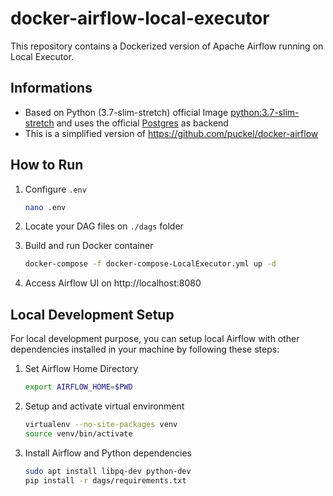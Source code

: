 # docker-airflow-local-executor

This repository contains a Dockerized version of Apache Airflow running on Local Executor.

## Informations

* Based on Python (3.7-slim-stretch) official Image [python:3.7-slim-stretch](https://hub.docker.com/_/python/) and uses the official [Postgres](https://hub.docker.com/_/postgres/) as backend
* This is a simplified version of https://github.com/puckel/docker-airflow

## How to Run

1) Configure `.env`

   ```sh
   nano .env
   ```
2) Locate your DAG files on `./dags` folder

3) Build and run Docker container

   ```sh
   docker-compose -f docker-compose-LocalExecutor.yml up -d
   ```

4) Access Airflow UI on http://localhost:8080

## Local Development Setup

For local development purpose, you can setup local Airflow with other dependencies installed in your machine by following these steps:

1. Set Airflow Home Directory

   ```sh
   export AIRFLOW_HOME=$PWD
   ```

1. Setup and activate virtual environment

   ```sh
   virtualenv --no-site-packages venv
   source venv/bin/activate
   ```

1. Install Airflow and Python dependencies

   ```sh
   sudo apt install libpq-dev python-dev
   pip install -r dags/requirements.txt
   ```
